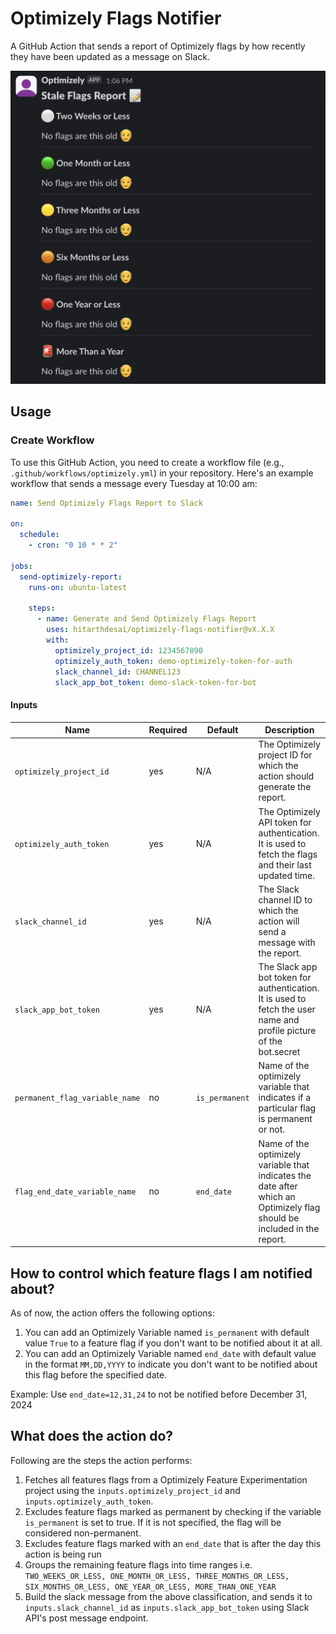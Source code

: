 # Optimizely Flags Notifier

A GitHub Action that sends a report of Optimizely flags by how recently they have been updated as a message on Slack.

![Preview of how the slack message looks](./.github/docs/slack_message_template.png)

## Usage

### Create Workflow

To use this GitHub Action, you need to create a workflow file (e.g., `.github/workflows/optimizely.yml`) in your repository. Here's an example workflow that sends a message every Tuesday at 10:00 am:

```yaml
name: Send Optimizely Flags Report to Slack

on:
  schedule:
    - cron: "0 10 * * 2"

jobs:
  send-optimizely-report:
    runs-on: ubuntu-latest

    steps:
      - name: Generate and Send Optimizely Flags Report
        uses: hitarthdesai/optimizely-flags-notifier@vX.X.X
        with:
          optimizely_project_id: 1234567890
          optimizely_auth_token: demo-optimizely-token-for-auth
          slack_channel_id: CHANNEL123
          slack_app_bot_token: demo-slack-token-for-bot
```

#### Inputs

| Name                           | Required | Default        | Description                                                                                                              |
| ------------------------------ | -------- | -------------- | ------------------------------------------------------------------------------------------------------------------------ |
| `optimizely_project_id`        | yes      | N/A            | The Optimizely project ID for which the action should generate the report.                                               |
| `optimizely_auth_token`        | yes      | N/A            | The Optimizely API token for authentication. It is used to fetch the flags and their last updated time.                  |
| `slack_channel_id`             | yes      | N/A            | The Slack channel ID to which the action will send a message with the report.                                            |
| `slack_app_bot_token`          | yes      | N/A            | The Slack app bot token for authentication. It is used to fetch the user name and profile picture of the bot.secret      |
| `permanent_flag_variable_name` | no       | `is_permanent` | Name of the optimizely variable that indicates if a particular flag is permanent or not.                                 |
| `flag_end_date_variable_name`  | no       | `end_date`     | Name of the optimizely variable that indicates the date after which an Optimizely flag should be included in the report. |

## How to control which feature flags I am notified about?

As of now, the action offers the following options:

1. You can add an Optimizely Variable named `is_permanent` with default value `True` to a feature flag if you don't want to be notified about it at all.
2. You can add an Optimizely Variable named `end_date` with default value in the format `MM,DD,YYYY` to indicate you don't want to be notified about this flag before the specified date.

Example: Use `end_date=12,31,24` to not be notified before December 31, 2024

## What does the action do?

Following are the steps the action performs:

1. Fetches all features flags from a Optimizely Feature Experimentation project using the `inputs.optimizely_project_id` and `inputs.optimizely_auth_token`.
2. Excludes feature flags marked as permanent by checking if the variable `is_permanent` is set to true. If it is not specified, the flag will be considered non-permanent.
3. Excludes feature flags marked with an `end_date` that is after the day this action is being run
4. Groups the remaining feature flags into time ranges i.e. `TWO_WEEKS_OR_LESS, ONE_MONTH_OR_LESS, THREE_MONTHS_OR_LESS, SIX_MONTHS_OR_LESS, ONE_YEAR_OR_LESS, MORE_THAN_ONE_YEAR`
5. Build the slack message from the above classification, and sends it to `inputs.slack_channel_id` as `inputs.slack_app_bot_token` using Slack API's post message endpoint.
